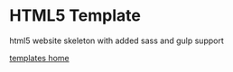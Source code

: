 # HTML5 Template 

html5 website skeleton with added sass and gulp support


[templates home](https://github.com/siddacool/templates)
